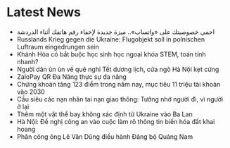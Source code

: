 # Latest News
-  احمي خصوصيتك على «واتساب».. ميزة جديدة لإخفاء رقم هاتفك أثناء الدردشة
-  Russlands Krieg gegen die Ukraine: Flugobjekt soll in polnischen Luftraum eingedrungen sein
-  Khánh Hòa có bắt buộc học sinh học ngoại khóa STEM, toán tính nhanh?
-  Người dân ùn ùn về quê nghỉ Tết dương lịch, cửa ngõ Hà Nội kẹt cứng
-  ZaloPay QR Đa Năng thực sự đa năng
-  Chứng khoán tăng 123 điểm trong năm nay, mục tiêu 11 triệu tài khoản vào 2030
-  Cầu siêu các nạn nhân tai nạn giao thông: Tưởng nhớ người đi, vì người ở lại
-  Thêm một vật thể bay không xác định từ Ukraine vào Ba Lan
-  Hà Nội: Đề nghị công an vào cuộc làm rõ thông tin biến hóa đất khai hoang
-  Phân công ông Lê Văn Dũng điều hành Đảng bộ Quảng Nam
